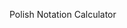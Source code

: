 Polish Notation Calculator

<!-- 
((2+3)*((7+1)/4))/10
/ * + 2 3 / + 7 1 4 10

stack: 10
stack: 4 10
stack: 1 4 10
stack: 7 1 4 10

found +: push (pop() + pop()) => push(8)

stack: 8 4 10

found /: push (pop() / pop()) => push(2)

stack: 2 10
stack: 3 2 10
stack: 2 3 2 10

found +: push (pop() + pop()) => push(5)

stack: 5 2 10

found *: push (pop() * pop()) => push(10)
stack: 10 10

found /: push (pop() / pop()) => push(1)
 -->
